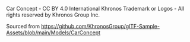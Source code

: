 Car Concept - CC BY 4.0 International
Khronos Trademark or Logos - All rights reserved by Khronos Group Inc.

Sourced from https://github.com/KhronosGroup/glTF-Sample-Assets/blob/main/Models/CarConcept
